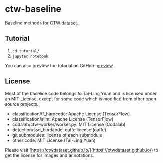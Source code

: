 # ctw-baseline

Baseline methods for [CTW dataset](https://ctwdataset.github.io/).

## Tutorial

 1. `cd tutorial/`
 2. `jupyter notebook`

You can also preview the tutorial on GitHub: [preview](https://github.com/yuantailing/ctw-baseline/blob/master/tutorial/1-basics.ipynb)

## License

Most of the baseline code belongs to Tai-Ling Yuan and is licensed under an MIT License, except for some code which is modified from other open source projects.

 - classification/tf_hardcode: Apache License (TensorFlow)
 - classification/slim: Apache License (TensorFlow)
 - codalab/ctw-worker/worker.py: MIT License (Codalab)
 - detection/ssd_hardcode: caffe license (caffe)
 - git submodules: license of each submodule
 - other code: MIT License (Tai-Ling Yuan)

Please visit [https://ctwdataset.github.io/](https://ctwdataset.github.io/) to get the license for images and annotations.
